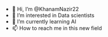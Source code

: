 - 👋 Hi, I’m @KhanamNazir22
- 👀 I’m interested in Data scientists 
- 🌱 I’m currently learning AI
- 📫 How to reach me in this new field


